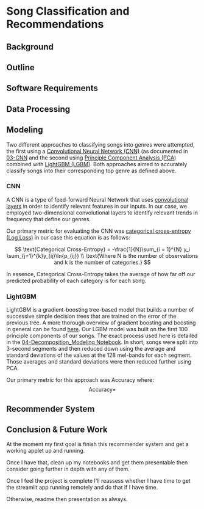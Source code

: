 # Song Classification and Recommendations

## Background

## Outline

## Software Requirements

## Data Processing

## Modeling
Two different approaches to classifying songs into genres were attempted, the first using a [Convolutional Neural Network (CNN)](https://en.wikipedia.org/wiki/Convolutional_neural_network) (as documented in [03-CNN](./code/03-CNN.ipynb) and the second using [Principle Component Analysis (PCA)](https://royalsocietypublishing.org/doi/10.1098/rsta.2015.0202) combined with [LightGBM (LGBM)](https://lightgbm.readthedocs.io/en/stable/). Both approaches aimed to accurately classify songs into their corresponding top genre as defined above. 
### CNN
A CNN is a type of feed-forward Neural Network that uses [convolutional layers](https://en.wikipedia.org/wiki/Convolution) in order to identify relevant features in our inputs. In our case, we employed two-dimensional convolutional layers to identify relevant trends in frequency that define our genres.

Our primary metric for evaluating the CNN was [categorical cross-entropy (Log Loss)](https://en.wikipedia.org/wiki/Cross-entropy) in our case this equation is as follows:

$$
 \text{Categorical Cross-Entropy} = -\frac{1}{N}\sum_{i = 1}^{N} y_i \sum_{j=1}^{k}y_{ij}\ln{p_{ij}}
\\
\text{Where N is the number of observations and k is the number of categories.}
$$

In essence, Categorical Cross-Entropy takes the average of how far off our predicted probability of each category is for each song. 

### LightGBM
LightGBM is a gradient-boosting tree-based model that builds a number of successive simple decision trees that are trained on the error of the previous tree. A more thorough overview of gradient boosting and boosting in general can be found [here](https://www.mygreatlearning.com/blog/gradient-boosting/). Our LGBM model was built on the first 100 principle components of our songs. The exact process used here is detailed in the [04-Decomposition_Modeling Notebook](./code/04-Decomposition_Modeling.ipynb). In short, songs were split into 3-second segments and then reduced down using the average and standard deviations of the values at the 128 mel-bands for each segment. Those averages and standard deviations were then reduced further using PCA. 

Our primary metric for this approach was Accuracy where:
$$
\text{Accuracy} = 
$$
## Recommender System

## Conclusion & Future Work

At the moment my first goal is finish this recommender system and get a working applet up and running.

Once I have that, clean up my notebooks and get them presentable then consider going further in depth with any of them.

Once I feel the project is complete I'll reassess whether I have time to get the streamlit app running remotely and do that if I have time.

Otherwise, readme then presentation as always.
